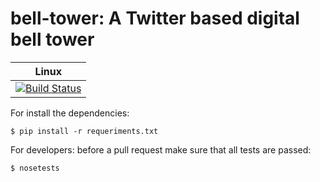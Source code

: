 # bell-tower: A Twitter based digital bell tower


| **Linux** |
|-----------|
|[![Build Status](https://travis-ci.org/konfraria-developers/bell-tower.svg?branch=master)](https://travis-ci.org/konfraria-developers/bell-tower)|

For install the dependencies:

    $ pip install -r requeriments.txt
    
For developers: before a pull request make sure that all tests are passed:

    $ nosetests
